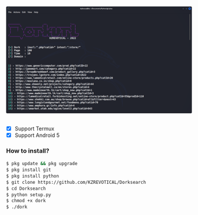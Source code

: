 ![Gambar Bukti](https://raw.githubusercontent.com/KZREVOTICAL/Dorksearch/main/dorking.png)
##
- [X] Support Termux
- [X] Support Android 5

### How to install?
```bash
$ pkg update && pkg upgrade
$ pkg install git
$ pkg install python
$ git clone https://github.com/KZREVOTICAL/Dorksearch
$ cd Dorksearch
$ python setup.py
$ chmod +x dork
$ ./dork
```
